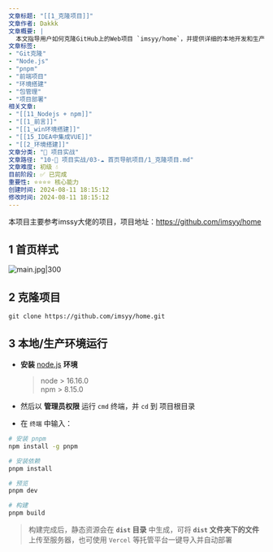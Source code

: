 ```yaml
---
文章标题: "[[1_克隆项目]]" 
文章作者: Dakkk
文章概要: |
  本文指导用户如何克隆GitHub上的Web项目 `imsyy/home`，并提供详细的本地开发和生产环境搭建指南。内容涵盖Git克隆、Node.js及pnpm安装、依赖管理、本地运行预览和项目构建，为项目部署提供了基础。
文章标签:
- "Git克隆"
- "Node.js"
- "pnpm"
- "前端项目"
- "环境搭建"
- "包管理"
- "项目部署"
相关文章:
- "[[11_Nodejs + npm]]"
- "[[1_前言]]"
- "[[1_win环境搭建]]"
- "[[15_IDEA中集成VUE]]"
- "[[2_环境搭建]]"
文章分类: "🚀 项目实战"
文章路径: "10-🚀 项目实战/03-☁️ 首页导航项目/1_克隆项目.md"
文章难度: 初级 💧
目前阶段: ✅ 已完成
重要性: ⭐⭐⭐⭐ 核心能力
创建时间: 2024-08-11 18:15:12
修改时间: 2024-08-11 18:15:12
---
```


本项目主要参考imssy大佬的项目，项目地址：https://github.com/imsyy/home
## 1 首页样式

![main.jpg|300](https://my-obsidian-image.oss-cn-guangzhou.aliyuncs.com/2024/04/2a6ba0a8833ac0e3744a04abc5aa6cea.jpg)

## 2 克隆项目

```git
git clone https://github.com/imsyy/home.git
```

## 3 本地/生产环境运行

* **安装** [node.js](https://nodejs.org/zh-cn/) **环境**

  > node > 16.16.0  
  > npm > 8.15.0

* 然后以 **管理员权限** 运行 `cmd` 终端，并 `cd` 到 项目根目录

* 在 `终端` 中输入：

```bash
# 安装 pnpm
npm install -g pnpm

# 安装依赖
pnpm install

# 预览
pnpm dev

# 构建
pnpm build
```

> 构建完成后，静态资源会在 **`dist` 目录** 中生成，可将 **`dist` 文件夹下的文件**上传至服务器，也可使用 `Vercel` 等托管平台一键导入并自动部署
